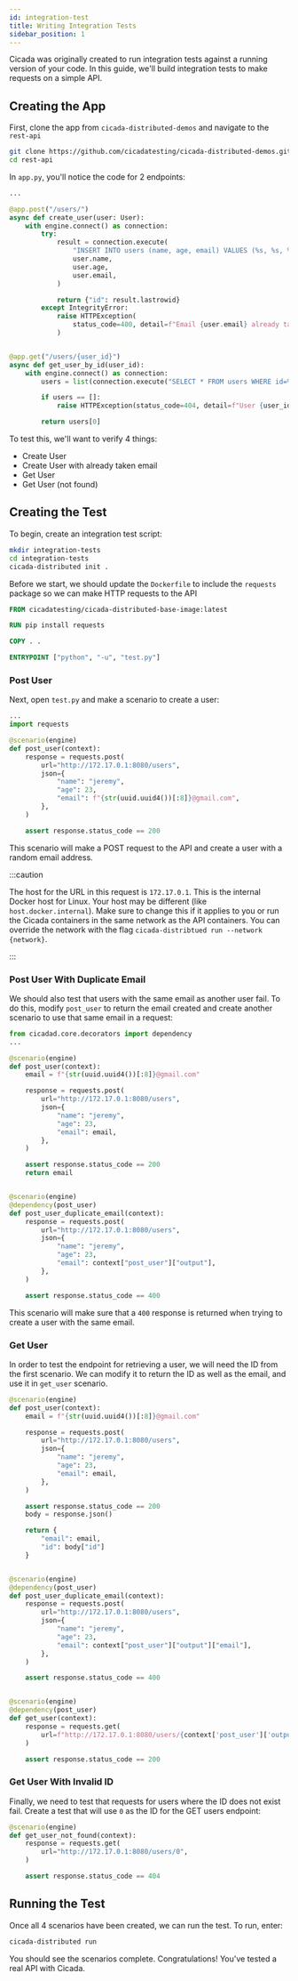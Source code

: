 ```yaml
---
id: integration-test
title: Writing Integration Tests
sidebar_position: 1
---
```


Cicada was originally created to run integration tests against a running version
of your code. In this guide, we'll build integration tests to make requests on
a simple API.

## Creating the App

First, clone the app from `cicada-distributed-demos` and navigate to the `rest-api`

```bash
git clone https://github.com/cicadatesting/cicada-distributed-demos.git
cd rest-api
```

<!-- FEATURE: may be useful to have a deployed version of the sample app -->

In `app.py`, you'll notice the code for 2 endpoints:

```python
...

@app.post("/users/")
async def create_user(user: User):
    with engine.connect() as connection:
        try:
            result = connection.execute(
                "INSERT INTO users (name, age, email) VALUES (%s, %s, %s)",
                user.name,
                user.age,
                user.email,
            )

            return {"id": result.lastrowid}
        except IntegrityError:
            raise HTTPException(
                status_code=400, detail=f"Email {user.email} already taken"
            )


@app.get("/users/{user_id}")
async def get_user_by_id(user_id):
    with engine.connect() as connection:
        users = list(connection.execute("SELECT * FROM users WHERE id=%s", user_id))

        if users == []:
            raise HTTPException(status_code=404, detail=f"User {user_id} not found")

        return users[0]
```

To test this, we'll want to verify 4 things:

- Create User
- Create User with already taken email
- Get User
- Get User (not found)

## Creating the Test

To begin, create an integration test script:

```bash
mkdir integration-tests
cd integration-tests
cicada-distributed init .
```

Before we start, we should update the `Dockerfile` to include the `requests`
package so we can make HTTP requests to the API

```Dockerfile {3}
FROM cicadatesting/cicada-distributed-base-image:latest

RUN pip install requests

COPY . .

ENTRYPOINT ["python", "-u", "test.py"]
```

### Post User

Next, open `test.py` and make a scenario to create a user:

```python
...
import requests

@scenario(engine)
def post_user(context):
    response = requests.post(
        url="http://172.17.0.1:8080/users",
        json={
            "name": "jeremy",
            "age": 23,
            "email": f"{str(uuid.uuid4())[:8]}@gmail.com",
        },
    )

    assert response.status_code == 200
```

This scenario will make a POST request to the API and create a user with a
random email address.

:::caution

The host for the URL in this request is `172.17.0.1`. This is the internal
Docker host for Linux. Your host may be different (like `host.docker.internal`).
Make sure to change this if it applies to you or run the Cicada containers in
the same network as the API containers. You can override the network with
the flag `cicada-distribtued run --network {network}`.

:::

### Post User With Duplicate Email

We should also test that users with the same email as another user fail. To do
this, modify `post_user` to return the email created and create another scenario
to use that same email in a request:

```python {6,13,21-33}
from cicadad.core.decorators import dependency
...

@scenario(engine)
def post_user(context):
    email = f"{str(uuid.uuid4())[:8]}@gmail.com"

    response = requests.post(
        url="http://172.17.0.1:8080/users",
        json={
            "name": "jeremy",
            "age": 23,
            "email": email,
        },
    )

    assert response.status_code == 200
    return email


@scenario(engine)
@dependency(post_user)
def post_user_duplicate_email(context):
    response = requests.post(
        url="http://172.17.0.1:8080/users",
        json={
            "name": "jeremy",
            "age": 23,
            "email": context["post_user"]["output"],
        },
    )

    assert response.status_code == 400
```

This scenario will make sure that a `400` response is returned when trying to
create a user with the same email.

### Get User

In order to test the endpoint for retrieving a user, we will need the ID from
the first scenario. We can modify it to return the ID as well as the email, and
use it in `get_user` scenario.

```python {15-20,31,42}
@scenario(engine)
def post_user(context):
    email = f"{str(uuid.uuid4())[:8]}@gmail.com"

    response = requests.post(
        url="http://172.17.0.1:8080/users",
        json={
            "name": "jeremy",
            "age": 23,
            "email": email,
        },
    )

    assert response.status_code == 200
    body = response.json()

    return {
        "email": email,
        "id": body["id"]
    }


@scenario(engine)
@dependency(post_user)
def post_user_duplicate_email(context):
    response = requests.post(
        url="http://172.17.0.1:8080/users",
        json={
            "name": "jeremy",
            "age": 23,
            "email": context["post_user"]["output"]["email"],
        },
    )

    assert response.status_code == 400


@scenario(engine)
@dependency(post_user)
def get_user(context):
    response = requests.get(
        url=f"http://172.17.0.1:8080/users/{context['post_user']['output']['id']}",
    )

    assert response.status_code == 200
```

### Get User With Invalid ID

Finally, we need to test that requests for users where the ID does not exist
fail. Create a test that will use `0` as the ID for the GET users endpoint:

```python
@scenario(engine)
def get_user_not_found(context):
    response = requests.get(
        url="http://172.17.0.1:8080/users/0",
    )

    assert response.status_code == 404
```

## Running the Test

Once all 4 scenarios have been created, we can run the test. To run, enter:

```bash
cicada-distributed run
```

You should see the scenarios complete. Congratulations! You've tested a real API
with Cicada.
